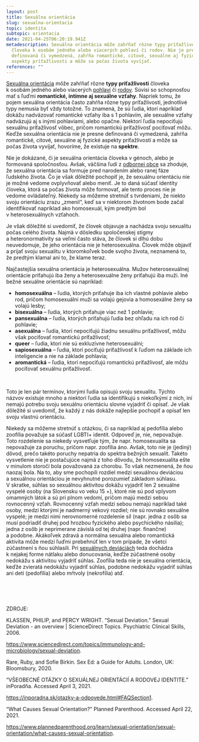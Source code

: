 ```yaml
---
layout: post
title: Sexuálna orientácia
slug: sexualna-orientacia
topic: identita
subtopic: orientacia
date: 2021-04-25T06:20:19.941Z
metadescription: Sexuálna orientácia môže zahŕňať rôzne typy príťažlivosti
  človeka k osobám jedného alebo viacerých pohlaví či rodov. Nie je presne
  definovaná či vymedzená, zahŕňa romantické, citové, sexuálne aj fyzické
  aspekty príťažlivosti a môže sa počas života vyvíjať.
references: ""
---
```

[Sexuálna orientácia](https://www.goodreads.com/book/show/55301696-sex-ed) môže zahŕňať rôzne **typy príťažlivosti** človeka k osobám jedného alebo viacerých [pohlaví](/pohlavna-anatomia/) či [rodov](/rodova-identita/). Súvisí so schopnosťou mať s ľuďmi **romantické, intímne aj sexuálne vzťahy**. Napriek tomu, že pojem sexuálna orientácia často zahŕňa rôzne typy príťažlivosti, jednotlivé typy nemusia byť vždy totožné. To znamená, že sú ľudia, ktorí napríklad dokážu nadväzovať romantické vzťahy iba s 1 pohlavím, ale sexuálne vzťahy nadväzujú aj s inými pohlaviami, alebo opačne. Niektorí ľudia nepociťujú sexuálnu príťažlivosť vôbec, pričom romantickú príťažlivosť pociťovať môžu. Keďže sexuálna orientácia nie je presne definovaná či vymedzená, zahŕňa romantické, citové, sexuálne aj fyzické aspekty príťažlivosti a môže sa počas života vyvíjať, hovoríme, že existuje na **spektre**.

Nie je dokázané, či je sexuálna orientácia človeka v génoch, alebo je formovaná spoločnosťou. Avšak, väčšina ľudí z [odbornej obce](https://www.plannedparenthood.org/learn/sexual-orientation/sexual-orientation/what-causes-sexual-orientation) sa zhoduje, že sexuálna orientácia sa formuje pred narodením alebo ranej fáze ľudského života. Čo je však dôležité pochopiť je, že sexuálnu orientáciu nie je možné vedome ovplyvňovať alebo meniť. Je to daná súčasť identity človeka, ktorá sa počas života môže formovať, ale tento proces nie je vedome ovládateľný. Niekedy sa môžeme stretnúť s tvrdeniami, že niekto svoju orientáciu zrazu „zmenil“, keď sa v niektorom životnom bode začal identifikovať napríklad ako homosexuál, kým predtým bol v heterosexuálnych vzťahoch. 

<div class='f-identita box-post'>

Je však dôležité si uvedomiť, že človek objavuje a nachádza svoju sexualitu počas celého života. Najmä v dôsledku spoločenskej stigmy a heteronormativity sa veľmi často stáva, že človek si dlhú dobu neuvedomuje, že jeho orientácia nie je heterosexuálna. Človek môže objaviť a prijať svoju sexualitu v ktoromkoľvek bode svojho života, neznamená to, že predtým klamal ani to, že klame teraz.

</div>

Najčastejšia sexuálna orientácia je heterosexuálna. Mužov heterosexuálnej orientácie priťahujú iba ženy a heterosexuálne ženy priťahujú iba muži. Iné bežné sexuálne orientácie sú napríklad:

* **homosexuálna** – ľudia, ktorých priťahuje iba ich vlastné pohlavie alebo rod, pričom homosexuálni muži sa volajú gejovia a homosexálne ženy sa volajú lesby;
* **bisexuálna** – ľudia, ktorých priťahuje viac než 1 pohlavie; 
* **pansexuálna** – ľudia, ktorých priťahujú ľudia bez ohľadu na ich rod či pohlavie;
* **asexuálna** – ľudia, ktorí nepociťujú žiadnu sexuálnu príťažlivosť, môžu však pociťovať romantickú príťažlivosť;
* **queer** – ľudia, ktorí nie sú exkluzívne heterosexuálni;
* **sapiosexuálna** – ľudia, ktorí pociťujú príťažlivosť k ľuďom na základe ich inteligencie a nie na základe pohlavia;
* **aromantická** – ľudia, ktorí nepociťujú romantickú príťažlivosť, ale môžu pociťovať sexuálnu príťažlivosť. 

<br>

Toto je len pár termínov, ktorými ľudia opisujú svoju sexualitu. Týchto názvov existuje mnoho a niektorí ľudia sa identifikujú s niekoľkými z nich, iní nemajú potrebu svoju sexuálnu orientáciu slovne vyjadriť či opísať. Je však dôležité si uvedomiť, že každý z nás dokáže najlepšie pochopiť a opísať len svoju vlastnú orientáciu.

Niekedy sa môžeme stretnúť s otázkou, či sa napríklad aj pedofília alebo zoofília považuje sa súčasť LGBTI+ identít. Odpoveď je, nie, nepovažuje. Toto rozdelenie sa niekedy vysvetľuje tým, že napr. homosexualita sa nepovažuje za poruchu, pričom napr. zoofília áno. Avšak, toto nie je (jediný) dôvod, prečo takéto poruchy nepatria do spektra bežných sexualít. Takéto vysvetlenie nie je postačujúce najmä z toho dôvodu, že homosexualita ešte v minulom storočí bola považovaná za chorobu. To však nezmenená, že ňou naozaj bola. Na to, aby sme pochopili rozdiel medzi sexuálnou deviáciou a sexuálnou orientáciou je nevyhnutné porozumieť základom súhlasu. V skratke, súhlas so sexuálnou aktivitou dokážu vyjadriť len 2 sexuálne vyspelé osoby (na Slovensku vo veku 15 +), ktoré nie sú pod vplyvom omamných látok a sú pri plnom vedomí, pričom majú medzi sebou rovnocenný vzťah. Rovnocenný vzťah medzi sebou nemajú napríklad také osoby, medzi ktorými je nadmerný vekový rozdiel; nie sú rovnako sexuálne vyspelé; je medzi nimi nerovnomerné rozdelenie síl (napr. jedna z osôb sa musí podriadiť druhej pod hrozbou fyzického alebo psychického násilia); jedna z osôb je neprimerane závislá od tej druhej (napr. finančne) a podobne. Akákoľvek zdravá a normálna sexuálna alebo romantická aktivita môže medzi ľuďmi prebehnúť len v tom prípade, že všetci zúčastnení s ňou súhlasili. Pri [sexuálnych deviáciách](https://www.sciencedirect.com/topics/immunology-and-microbiology/sexual-deviation) teda dochádza k nejakej forme nátlaku alebo donucovania, keďže zúčastnené osoby nedokážu s aktivitou vyjadriť súhlas. Zoofília teda nie je sexuálna orientácia, keďže zvieratá nedokážu vyjadriť súhlas, podobne nedokážu vyjadriť súhlas ani deti (pedofília) alebo mŕtvoly (nekrofília) atď.

<br>

<br>

<br>

<p class="important-text">ZDROJE:</p>

KLASSEN, PHILIP, and PERCY WRIGHT. “Sexual Deviation.” Sexual Deviation - an overview | ScienceDirect Topics. Psychiatric Clinical Skills, 2006. 

<https://www.sciencedirect.com/topics/immunology-and-microbiology/sexual-deviation>.  

Rare, Ruby, and Sofie Birkin. Sex Ed: a Guide for Adults. London, UK: Bloomsbury, 2020. 

“VŠEOBECNÉ OTÁZKY O SEXUÁLNEJ ORIENTÁCIÍ A RODOVEJ IDENTITE.” inPoradňa. Accessed April 3, 2021. 

<https://inporadna.sk/otazky-a-odpovede.html#FAQSection1>. 

“What Causes Sexual Orientation?” Planned Parenthood. Accessed April 22, 2021. 

<https://www.plannedparenthood.org/learn/sexual-orientation/sexual-orientation/what-causes-sexual-orientation>.